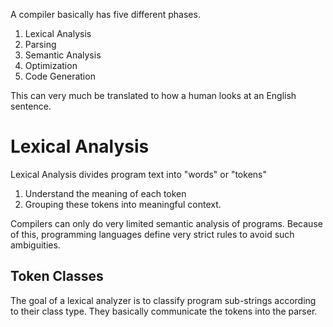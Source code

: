 A compiler basically has five different phases. 
1. Lexical Analysis
2. Parsing
3. Semantic Analysis
4. Optimization
5. Code Generation

This can very much be translated to how a human looks at an English sentence.
# Lexical Analysis
Lexical Analysis divides program text into "words" or "tokens"
1. Understand the meaning of each token
2. Grouping these tokens into meaningful context.

Compilers can only do very limited semantic analysis of programs. Because of this, programming languages define very strict rules to avoid such ambiguities.

## Token Classes
The goal of a lexical analyzer is to classify program sub-strings according to their class type. They basically communicate the tokens into the parser.
